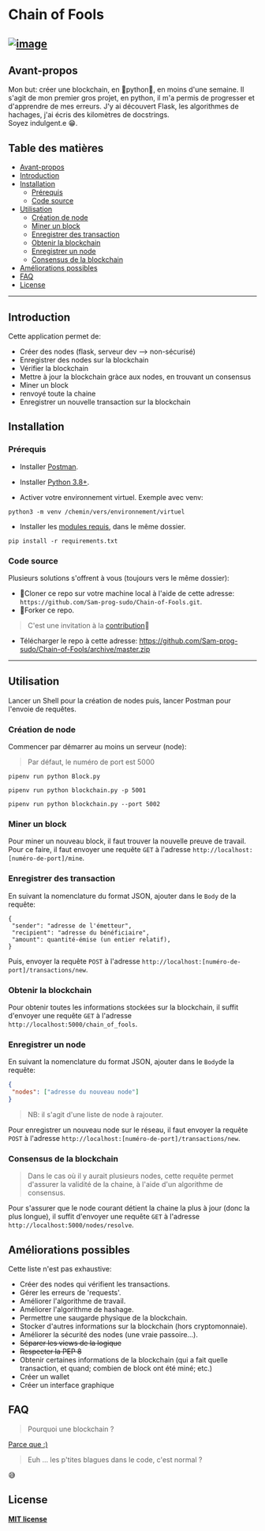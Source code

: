 # Chain of Fools

[![image](https://img.shields.io/github/license/Sam-prog-sudo/sam.github.io?style=flat-square)](https://github.com/Sam-prog-sudo/Chain-of-Fools/blob/master/LICENSE)
---
## Avant-propos

Mon but: créer une blockchain, en 🐍python🐍, en moins d'une semaine.
Il s'agit de mon premier gros projet, en python, il m'a permis de progresser et d'apprendre de mes erreurs.
J'y ai découvert Flask, les algorithmes de hachages, j'ai écris des kilomètres de docstrings.  
Soyez indulgent.e 😁.

## Table des matières

- [Avant-propos](#avant-propos)  
- [Introduction](#introduction)  
- [Installation](#installation)  
  - [Prérequis](#prérequis)  
  - [Code source](#code-source)  
- [Utilisation](#utilisation)  
  - [Création de node](#création-de-node)  
  - [Miner un block](#miner-un-block)  
  - [Enregistrer des transaction](#enregistrer-des-transaction)
  - [Obtenir la blockchain](#obtenir-la-blockchain)
  - [Enregistrer un node](#enregistrer-un-node)
  - [Consensus de la blockchain](#consensus-de-la-blockchain)
- [Améliorations possibles](#améliorations-possibles)
- [FAQ](#faq)
- [License](#license)
---
## Introduction
Cette application permet de:  
- Créer des nodes (flask, serveur dev --> non-sécurisé)
- Enregistrer des nodes sur la blockchain  
- Vérifier la blockchain
- Mettre à jour la blockchain gràce aux nodes, en trouvant un consensus
- Miner un block
- renvoyé toute la chaine
- Enregistrer un nouvelle transaction sur la blockchain
## Installation
### Prérequis

* Installer [Postman](https://www.postman.com/downloads/).  

* Installer [Python 3.8+](https://www.python.org/downloads/).  

* Activer votre environnement virtuel. Exemple avec venv:
```shell
python3 -m venv /chemin/vers/environnement/virtuel
```
* Installer les [modules requis](https://github.com/Sam-prog-sudo/Chain-of-Fools/blob/master/requirements.txt), dans le même dossier.  
```shell
pip install -r requirements.txt
``` 
### Code source
Plusieurs solutions s'offrent à vous (toujours vers le même dossier):  
- 👯Cloner ce repo sur votre machine local à l'aide de cette adresse: `https://github.com/Sam-prog-sudo/Chain-of-Fools.git`.  
- 🍴Forker ce repo.
>C'est une invitation à la [contribution](#améliorations-possibles)👋
- Télécharger le repo à cette adresse: https://github.com/Sam-prog-sudo/Chain-of-Fools/archive/master.zip


----
## Utilisation
Lancer un Shell pour la création de nodes puis, lancer Postman pour l'envoie de requêtes.  
### Création de node
Commencer par démarrer au moins un serveur (node):  
> Par défaut, le numéro de port est 5000  
```shell
pipenv run python Block.py
```
```shell
pipenv run python blockchain.py -p 5001
```
```shell
pipenv run python blockchain.py --port 5002
```
### Miner un block
Pour miner un nouveau block, il faut trouver la nouvelle preuve de travail.
Pour ce faire, il faut envoyer une requête `GET` à l'adresse `http://localhost:[numéro-de-port]/mine`.  

### Enregistrer des transaction
En suivant la nomenclature du format JSON, ajouter dans le `Body` de la requête:
```
{
 "sender": "adresse de l'émetteur",
 "recipient": "adresse du bénéficiaire",
 "amount": quantité-émise (un entier relatif),
}
```
Puis, envoyer la requête `POST` à l'adresse `http://localhost:[numéro-de-port]/transactions/new`. 

### Obtenir la blockchain
Pour obtenir toutes les informations stockées sur la blockchain, il suffit d'envoyer une requête `GET` à l'adresse `http://localhost:5000/chain_of_fools`.  

### Enregistrer un node
En suivant la nomenclature du format JSON, ajouter dans le `Body`de la requête:
```JSON
{
 "nodes": ["adresse du nouveau node"]
}
```
>NB: il s'agit d'une liste de node à rajouter.  

Pour enregistrer un nouveau node sur le réseau, il faut envoyer la requête `POST` à l'adresse `http://localhost:[numéro-de-port]/transactions/new`.

### Consensus de la blockchain
>Dans le cas où il y aurait plusieurs nodes, cette requête permet d'assurer la validité de la chaine, à l'aide d'un algorithme de consensus.  

Pour s'assurer que le node courant détient la chaine la plus à jour (donc la plus longue), il suffit d'envoyer une requête `GET` à l'adresse `http://localhost:5000/nodes/resolve`.

## Améliorations possibles
Cette liste n'est pas exhaustive:
- Créer des nodes qui vérifient les transactions.  
- Gérer les erreurs de 'requests'.
- Améliorer l'algorithme de travail.  
- Améliorer l'algorithme de hashage.  
- Permettre une saugarde physique de la blockchain.  
- Stocker d'autres informations sur la blockchain (hors cryptomonnaie).  
- Améliorer la sécurité des nodes (une vraie passoire...).  
- ~~Séparer les views de la logique~~  
- ~~Respecter la PEP 8~~  
- Obtenir certaines informations de la blockchain (qui a fait quelle transaction, et quand; combien de block ont été miné; etc.)
- Créer un wallet
- Créer un interface graphique
## FAQ

>Pourquoi une blockchain ?  

[Parce que :)](https://youtu.be/gGAiW5dOnKo)

>Euh ... les p'tites blagues dans le code, c'est normal ?  

😅  

## License
**[MIT license](http://opensource.org/licenses/mit-license.php)**
